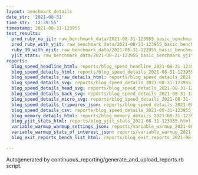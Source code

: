 ```yaml
---
layout: benchmark_details
date_str: '2021-08-31'
time_str: '12:39:55'
timestamp: 2021-08-31-123955
test_results:
  prod_ruby_no_jit: raw_benchmark_data/2021-08-31-123955_basic_benchmark_prod_ruby_no_jit.json
  prod_ruby_with_yjit: raw_benchmark_data/2021-08-31-123955_basic_benchmark_prod_ruby_with_yjit.json
  ruby_30_with_mjit: raw_benchmark_data/2021-08-31-123955_basic_benchmark_ruby_30_with_mjit.json
  yjit_stats: raw_benchmark_data/2021-08-31-123955_basic_benchmark_yjit_stats.json
reports:
  blog_speed_headline_html: reports/blog_speed_headline_2021-08-31-123955.html
  blog_speed_details_html: reports/blog_speed_details_2021-08-31-123955.html
  blog_speed_details_raw_details_html: reports/blog_speed_details_2021-08-31-123955.raw_details.html
  blog_speed_details_svg: reports/blog_speed_details_2021-08-31-123955.svg
  blog_speed_details_head_svg: reports/blog_speed_details_2021-08-31-123955.head.svg
  blog_speed_details_back_svg: reports/blog_speed_details_2021-08-31-123955.back.svg
  blog_speed_details_micro_svg: reports/blog_speed_details_2021-08-31-123955.micro.svg
  blog_speed_details_tripwires_json: reports/blog_speed_details_2021-08-31-123955.tripwires.json
  blog_speed_details_csv: reports/blog_speed_details_2021-08-31-123955.csv
  blog_memory_details_html: reports/blog_memory_details_2021-08-31-123955.html
  blog_yjit_stats_html: reports/blog_yjit_stats_2021-08-31-123955.html
  variable_warmup_warmup_settings_json: reports/variable_warmup_2021-08-31-123955.warmup_settings.json
  variable_warmup_stats_of_interest_json: reports/variable_warmup_2021-08-31-123955.stats_of_interest.json
  blog_exit_reports_bench_list_html: reports/blog_exit_reports_2021-08-31-123955.bench_list.html

---
```

Autogenerated by continuous_reporting/generate_and_upload_reports.rb script.

